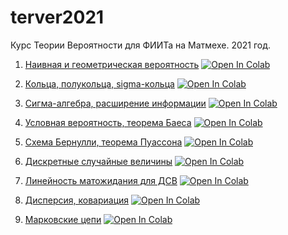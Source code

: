 # terver2021
Курс Теории Вероятности для ФИИТа на Матмехе. 2021 год.

1. [Наивная и геометрическая вероятность](https://mathmechterver.github.io/terver2021/prac01/prac.html) [![Open In Colab](https://colab.research.google.com/assets/colab-badge.svg)](https://colab.research.google.com/github/mathmechterver/terver2021/blob/master/prac01/prac.ipynb)

2. [Кольца, полукольца, sigma-кольца](https://mathmechterver.github.io/terver2021/prac02/prac.html) [![Open In Colab](https://colab.research.google.com/assets/colab-badge.svg)](https://colab.research.google.com/github/mathmechterver/terver2021/blob/master/prac02/prac.ipynb)

3. [Сигма-алгебра, расширение информации](https://mathmechterver.github.io/terver2021/prac03/prac.html)  [![Open In Colab](https://colab.research.google.com/assets/colab-badge.svg)](https://colab.research.google.com/github/mathmechterver/terver2021/blob/master/prac03/prac.ipynb)

4. [Условная вероятность, теорема Баеса](https://mathmechterver.github.io/terver2021/prac04/prac.html)  [![Open In Colab](https://colab.research.google.com/assets/colab-badge.svg)](https://colab.research.google.com/github/mathmechterver/terver2021/blob/master/prac04/prac.ipynb)

5. [Схема Бернулли, теорема Пуассона](https://mathmechterver.github.io/terver2021/prac05/prac.html)  [![Open In Colab](https://colab.research.google.com/assets/colab-badge.svg)](https://colab.research.google.com/github/mathmechterver/terver2021/blob/master/prac05/prac.ipynb)

6. [Дискретные случайные величины](https://mathmechterver.github.io/terver2021/prac06/prac.html)  [![Open In Colab](https://colab.research.google.com/assets/colab-badge.svg)](https://colab.research.google.com/github/mathmechterver/terver2021/blob/master/prac06/prac.ipynb)

7. [Линейность матожидания для ДСВ](https://mathmechterver.github.io/terver2021/prac07/prac.html)  [![Open In Colab](https://colab.research.google.com/assets/colab-badge.svg)](https://colab.research.google.com/github/mathmechterver/terver2021/blob/master/prac07/prac.ipynb)

8. [Дисперсия, ковариация](https://mathmechterver.github.io/terver2021/prac08/prac.html)  [![Open In Colab](https://colab.research.google.com/assets/colab-badge.svg)](https://colab.research.google.com/github/mathmechterver/terver2021/blob/master/prac08/prac.ipynb)

9. [Марковские цепи](https://mathmechterver.github.io/terver2021/prac09/prac.html)  [![Open In Colab](https://colab.research.google.com/assets/colab-badge.svg)](https://colab.research.google.com/github/mathmechterver/terver2021/blob/master/prac09/prac.ipynb)
